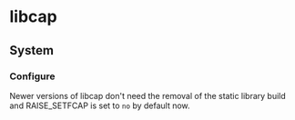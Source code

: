 # libcap

## System

### Configure
Newer versions of libcap don't need the removal of the static library build
and RAISE_SETFCAP is set to `no` by default now.

